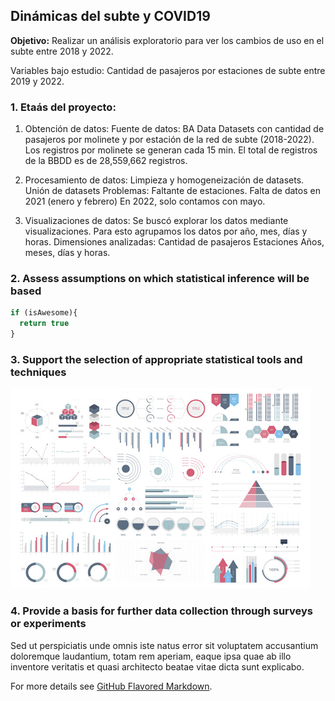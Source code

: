 ## Dinámicas del subte y COVID19

**Objetivo:** Realizar un análisis exploratorio para ver los cambios de uso en el subte entre 2018 y 2022.

Variables bajo estudio: Cantidad de pasajeros por estaciones de subte entre 2019 y 2022.


### 1. Etaás del proyecto:

1. Obtención de datos: 
Fuente de datos: BA Data 
Datasets con cantidad de pasajeros por molinete y por estación de la red de subte (2018-2022).
Los registros por molinete se generan cada 15 min.
El total de registros de la BBDD es de 28,559,662 registros.

2. Procesamiento de datos:
Limpieza y homogeneización de datasets.
Unión de datasets
Problemas:
  Faltante de estaciones.
  Falta de datos en 2021 (enero y febrero) 
  En 2022, solo contamos con mayo. 

3. Visualizaciones de datos:
Se buscó explorar los datos mediante visualizaciones.
Para esto agrupamos los datos por año, mes, días y horas.
Dimensiones analizadas:
  Cantidad de pasajeros 
  Estaciones
  Años, meses, días y horas.

### 2. Assess assumptions on which statistical inference will be based

```javascript
if (isAwesome){
  return true
}
```

### 3. Support the selection of appropriate statistical tools and techniques

<img src="images/dummy_thumbnail.jpg?raw=true"/>

### 4. Provide a basis for further data collection through surveys or experiments

Sed ut perspiciatis unde omnis iste natus error sit voluptatem accusantium doloremque laudantium, totam rem aperiam, eaque ipsa quae ab illo inventore veritatis et quasi architecto beatae vitae dicta sunt explicabo. 

For more details see [GitHub Flavored Markdown](https://guides.github.com/features/mastering-markdown/).
